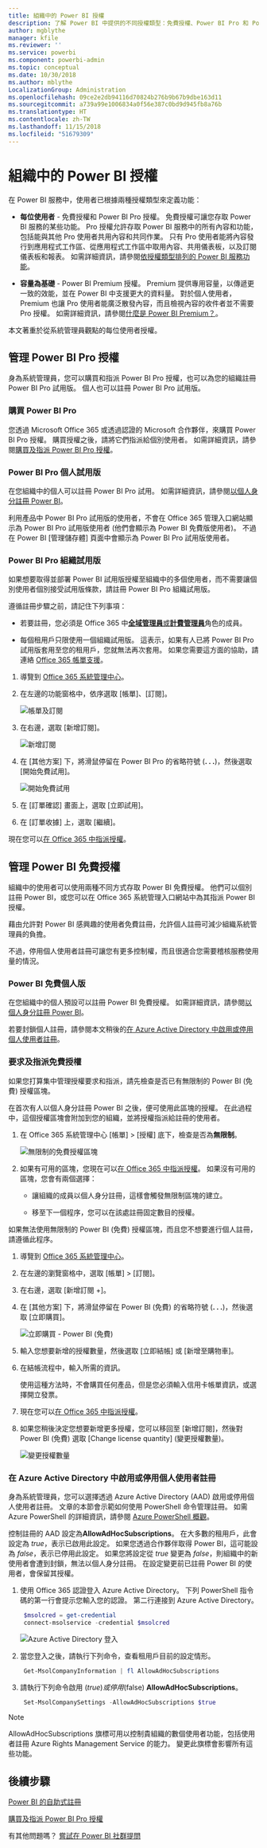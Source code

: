 ```yaml
---
title: 組織中的 Power BI 授權
description: 了解 Power BI 中提供的不同授權類型：免費授權、Power BI Pro 和 Power BI Premium。
author: mgblythe
manager: kfile
ms.reviewer: ''
ms.service: powerbi
ms.component: powerbi-admin
ms.topic: conceptual
ms.date: 10/30/2018
ms.author: mblythe
LocalizationGroup: Administration
ms.openlocfilehash: 09ce2e2db94116d70824b276b9b67b9dbe163d11
ms.sourcegitcommit: a739a99e1006834a0f56e387c0bd9d945fb8a76b
ms.translationtype: HT
ms.contentlocale: zh-TW
ms.lasthandoff: 11/15/2018
ms.locfileid: "51679309"
---
```

# <a name="power-bi-licensing-in-your-organization"></a>組織中的 Power BI 授權

在 Power BI 服務中，使用者已根據兩種授權類型來定義功能：

* **每位使用者** - 免費授權和 Power BI Pro 授權。 免費授權可讓您存取 Power BI 服務的某些功能。 Pro 授權允許存取 Power BI 服務中的所有內容和功能，包括能與其他 Pro 使用者共用內容和共同作業。 只有 Pro 使用者能將內容發行到應用程式工作區、從應用程式工作區中取用內容、共用儀表板，以及訂閱儀表板和報表。 如需詳細資訊，請參閱[依授權類型排列的 Power BI 服務功能](service-features-license-type.md)。

* **容量為基礎** - Power BI Premium 授權。 Premium 提供專用容量，以傳遞更一致的效能，並在 Power BI 中支援更大的資料量。 對於個人使用者，Premium 也讓 Pro 使用者能廣泛散發內容，而且檢視內容的收件者並不需要 Pro 授權。 如需詳細資訊，請參閱[什麼是 Power BI Premium？](service-premium.md)。

本文著重於從系統管理員觀點的每位使用者授權。

## <a name="manage-power-bi-pro-licenses"></a>管理 Power BI Pro 授權

身為系統管理員，您可以購買和指派 Power BI Pro 授權，也可以為您的組織註冊 Power BI Pro 試用版。 個人也可以註冊 Power BI Pro 試用版。

### <a name="purchasing-power-bi-pro"></a>購買 Power BI Pro

您透過 Microsoft Office 365 或透過認證的 Microsoft 合作夥伴，來購買 Power BI Pro 授權。 購買授權之後，請將它們指派給個別使用者。 如需詳細資訊，請參閱[購買及指派 Power BI Pro 授權](service-admin-purchasing-power-bi-pro.md)。

### <a name="power-bi-pro-trial-for-individuals"></a>Power BI Pro 個人試用版

在您組織中的個人可以註冊 Power BI Pro 試用。 如需詳細資訊，請參閱[以個人身分註冊 Power BI](service-self-service-signup-for-power-bi.md)。

利用產品中 Power BI Pro 試用版的使用者，不會在 Office 365 管理入口網站顯示為 Power BI Pro 試用版使用者 (他們會顯示為 Power BI 免費版使用者)。 不過在 Power BI [管理儲存體] 頁面中會顯示為 Power BI Pro 試用版使用者。

### <a name="power-bi-pro-trial-for-organizations"></a>Power BI Pro 組織試用版

如果想要取得並部署 Power BI 試用版授權至組織中的多個使用者，而不需要讓個別使用者個別接受試用版條款，請註冊 Power BI Pro 組織試用版。

遵循註冊步驟之前，請記住下列事項：

* 若要註冊，您必須是 Office 365 中[**全域管理員**或**計費管理員**](https://support.office.com/article/about-office-365-admin-roles-da585eea-f576-4f55-a1e0-87090b6aaa9d?ui=en-US&rs=en-US&ad=US)角色的成員。

* 每個租用戶只限使用一個組織試用版。 這表示，如果有人已將 Power BI Pro 試用版套用至您的租用戶，您就無法再次套用。 如果您需要這方面的協助，請連絡 [Office 365 帳單支援](https://support.office.microsoft.com/article/contact-support-for-business-products-admin-help-32a17ca7-6fa0-4870-8a8d-e25ba4ccfd4b?CorrelationId=552bbf37-214f-4202-80cb-b94240dcd671&ui=en-US&rs=en-US&ad=US)。

1. 導覽到 [Office 365 系統管理中心](https://portal.office.com/adminportal/home#/homepage)。

1. 在左邊的功能窗格中，依序選取 [帳單]、[訂閱]。

   ![帳單及訂閱](media/service-admin-licensing-organization/service-power-bi-pro-in-your-organization-05.png)

1. 在右邊，選取 [新增訂閱]。

   ![新增訂閱](media/service-admin-licensing-organization/service-power-bi-pro-in-your-organization-06.png)

1. 在 [其他方案] 下，將滑鼠停留在 Power BI Pro 的省略符號 (**. . .**)，然後選取 [開始免費試用]。

   ![開始免費試用](media/service-admin-licensing-organization/service-power-bi-pro-in-your-organization-07.png) 

1. 在 [訂單確認] 畫面上，選取 [立即試用]。

1. 在 [訂單收據] 上，選取 [繼續]。

現在您可以[在 Office 365 中指派授權](https://support.office.com/article/assign-licenses-to-users-in-office-365-for-business-997596b5-4173-4627-b915-36abac6786dc)。

## <a name="manage-power-bi-free-licenses"></a>管理 Power BI 免費授權

組織中的使用者可以使用兩種不同方式存取 Power BI 免費授權。 他們可以個別註冊 Power BI，或您可以在 Office 365 系統管理入口網站中為其指派 Power BI 授權。

藉由允許對 Power BI 感興趣的使用者免費註冊，允許個人註冊可減少組織系統管理員的負擔。

不過，停用個人使用者註冊可讓您有更多控制權，而且很適合您需要稽核服務使用量的情況。

### <a name="power-bi-free-for-individuals"></a>Power BI 免費個人版

在您組織中的個人預設可以註冊 Power BI 免費授權。 如需詳細資訊，請參閱[以個人身分註冊 Power BI](service-self-service-signup-for-power-bi.md)。

若要封鎖個人註冊，請參閱本文稍後的[在 Azure Active Directory 中啟用或停用個人使用者註冊](service-admin-licensing-organization.md#enable-or-disable-individual-user-sign-up-in-azure-active-directory)。

### <a name="requesting-and-assigning-free-licenses"></a>要求及指派免費授權

如果您打算集中管理授權要求和指派，請先檢查是否已有無限制的 Power BI (免費) 授權區塊。

在首次有人以個人身分註冊 Power BI 之後，便可使用此區塊的授權。 在此過程中，這個授權區塊會附加到您的組織，並將授權指派給註冊的使用者。

1. 在 Office 365 系統管理中心 [帳單] > [授權] 底下，檢查是否為**無限制**。

    ![無限制的免費授權區塊](media/service-admin-licensing-organization/unlimited-licenses.png)

1. 如果有可用的區塊，您現在可以[在 Office 365 中指派授權](https://support.office.com/article/assign-licenses-to-users-in-office-365-for-business-997596b5-4173-4627-b915-36abac6786dc)。 如果沒有可用的區塊，您會有兩個選擇：

    * 讓組織的成員以個人身分註冊，這樣會觸發無限制區塊的建立。

    * 移至下一個程序，您可以在該處註冊固定數目的授權。

如果無法使用無限制的 Power BI (免費) 授權區塊，而且您不想要進行個人註冊，請遵循此程序。

1. 導覽到 [Office 365 系統管理中心](https://portal.office.com/admin/default.aspx)。

1. 在左邊的瀏覽窗格中，選取 [帳單] > [訂閱]。

1. 在右邊，選取 [新增訂閱 +]。

1. 在 [其他方案] 下，將滑鼠停留在 Power BI (免費) 的省略符號 (**. . .**)，然後選取 [立即購買]。

    ![立即購買 - Power BI (免費)](media/service-admin-licensing-organization/buy-powerbi-free.png)

1. 輸入您想要新增的授權數量，然後選取 [立即結帳] 或 [新增至購物車]。

1. 在結帳流程中，輸入所需的資訊。

    使用這種方法時，不會購買任何產品，但是您必須輸入信用卡帳單資訊，或選擇開立發票。

1. 現在您可以[在 Office 365 中指派授權](https://support.office.com/article/assign-licenses-to-users-in-office-365-for-business-997596b5-4173-4627-b915-36abac6786dc)。

1. 如果您稍後決定您想要新增更多授權，您可以移回至 \[新增訂閱]，然後對 Power BI \(免費) 選取 \[Change license quantity] \(變更授權數量)。

    ![變更授權數量](media/service-admin-licensing-organization/change-license-quantity.png)

### <a name="enable-or-disable-individual-user-sign-up-in-azure-active-directory"></a>在 Azure Active Directory 中啟用或停用個人使用者註冊

身為系統管理員，您可以選擇透過 Azure Active Directory (AAD) 啟用或停用個人使用者註冊。 文章的本節會示範如何使用 PowerShell 命令管理註冊。 如需 Azure PowerShell 的詳細資訊，請參閱 [Azure PowerShell 概觀](/powershell/azure/overview)。

控制註冊的 AAD 設定為**AllowAdHocSubscriptions**。 在大多數的租用戶，此會設定為 *true*，表示已啟用此設定。 如果您透過合作夥伴取得 Power BI，這可能設為 *false*，表示已停用此設定。 如果您將設定從 *true* 變更為 *false*，則組織中的新使用者會遭到封鎖，無法以個人身分註冊。 在設定變更前已註冊 Power BI 的使用者，會保留其授權。

1. 使用 Office 365 認證登入 Azure Active Directory。 下列 PowerShell 指令碼的第一行會提示您輸入您的認證。 第二行連接到 Azure Active Directory。

    ```powershell
     $msolcred = get-credential
     connect-msolservice -credential $msolcred
    ```

   ![Azure Active Directory 登入](media/service-admin-licensing-organization/aad-signin.png)

1. 當您登入之後，請執行下列命令，查看租用戶目前的設定情形。

    ```powershell
     Get-MsolCompanyInformation | fl AllowAdHocSubscriptions
    ```
1. 請執行下列命令啟用 ($true) 或停用 ($false) **AllowAdHocSubscriptions**。

    ```powershell
     Set-MsolCompanySettings -AllowAdHocSubscriptions $true
    ```

> [!NOTE]
> AllowAdHocSubscriptions 旗標可用以控制貴組織的數個使用者功能，包括使用者註冊 Azure Rights Management Service 的能力。 變更此旗標會影響所有這些功能。

## <a name="next-steps"></a>後續步驟

[Power BI 的自助式註冊](service-self-service-signup-for-power-bi.md)  

[購買及指派 Power BI Pro 授權](service-admin-purchasing-power-bi-pro.md)

有其他問題嗎？ [嘗試在 Power BI 社群提問](http://community.powerbi.com/)